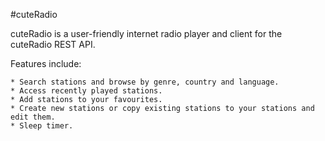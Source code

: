 #cuteRadio

cuteRadio is a user-friendly internet radio player and client for the cuteRadio REST API.

Features include:

    * Search stations and browse by genre, country and language.
    * Access recently played stations.
    * Add stations to your favourites.
    * Create new stations or copy existing stations to your stations and edit them.
    * Sleep timer.
